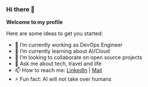 ### Hi there 👋


**Welcome to my profile** 

Here are some ideas to get you started:

- 🔭 I’m currently working as DevOps Engineer
- 🌱 I’m currently learning about AI/Cloud
- 👯 I’m looking to collaborate on open source projects
- 💬 Ask me about tech, travel and life
- 📫 How to reach me: [LinkedIn](https://www.linkedin.com/in/theamittailor/) | [Mail](the_amit@live.com)
- ⚡ Fun fact: AI will not take over humans
